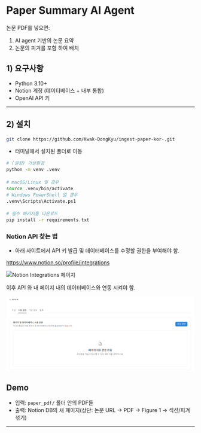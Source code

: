 # Paper Summary AI Agent

논문 PDF를 넣으면:
1) AI agent 기반의 논문 요약 
2) 논문의 피겨를 포함 하여 배치 


## 1) 요구사항
- Python 3.10+
- Notion 계정 (데이터베이스 + 내부 통합)
- OpenAI API 키

---

## 2) 설치

```bash
git clone https://github.com/Kwak-DongKyu/ingest-paper-kor-.git
```
- 터미널에서 설치된 폴더로 이동

```bash
# (권장) 가상환경
python -m venv .venv

# macOS/Linux 일 경우
source .venv/bin/activate
# Windows PowerShell 일 경우
.venv\Scripts\Activate.ps1

# 필수 패키지들 다운로드 
pip install -r requirements.txt
```


### Notion API 찾는 법 
- 아래 사이트에서 API 키 발급 및 데이터베이스를 수정할 권한을 부여해야 함. 

https://www.notion.so/profile/integrations

![Notion Integrations 페이지](Image/notion1png)

이후 API 와 내 페이지 내의 데이터베이스와 연동 시켜야 함. 

![Notion-Database 페이지](Image/notion2.png)


## Demo
- 입력: `paper_pdf/` 폴더 안의 PDF들
- 출력: Notion DB의 새 페이지(상단: 논문 URL → PDF → Figure 1 → 섹션/피겨 섞기)

---